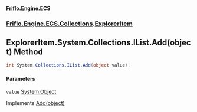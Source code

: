 #### [Friflo.Engine.ECS](index.md#'index')
### [Friflo.Engine.ECS.Collections](Friflo.Engine.ECS.Collections.md#'Friflo.Engine.ECS.Collections').[ExplorerItem](ExplorerItem.md#'Friflo.Engine.ECS.Collections.ExplorerItem')

## ExplorerItem.System.Collections.IList.Add(object) Method

```csharp
int System.Collections.IList.Add(object value);
```
#### Parameters

<a name='Friflo.Engine.ECS.Collections.ExplorerItem.System.Collections.IList.Add(object).value'></a>

`value` [System.Object](https://docs.microsoft.com/en-us/dotnet/api/System.Object#'System.Object')

Implements [Add(object)](https://docs.microsoft.com/en-us/dotnet/api/System.Collections.IList.Add#System_Collections_IList_Add_System_Object_#'System.Collections.IList.Add(System.Object)')